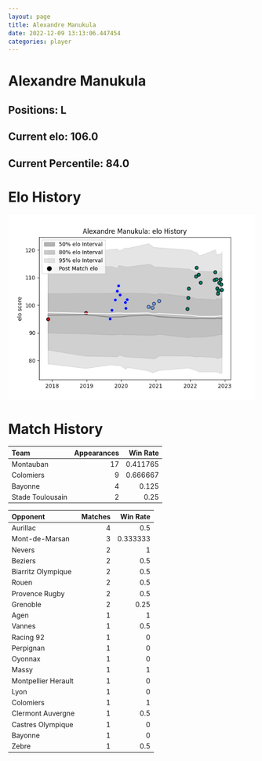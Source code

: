 ```yaml
---  
layout: page  
title: Alexandre Manukula  
date: 2022-12-09 13:13:06.447454  
categories: player  
---
```

# Alexandre Manukula

## Positions: L

## Current elo: 106.0

## Current Percentile: 84.0

# Elo History


![elo history](history_AlexandreManukula.png)
# Match History


| Team             |   Appearances |   Win Rate |
|:-----------------|--------------:|-----------:|
| Montauban        |            17 |   0.411765 |
| Colomiers        |             9 |   0.666667 |
| Bayonne          |             4 |   0.125    |
| Stade Toulousain |             2 |   0.25     |

| Opponent            |   Matches |   Win Rate |
|:--------------------|----------:|-----------:|
| Aurillac            |         4 |   0.5      |
| Mont-de-Marsan      |         3 |   0.333333 |
| Nevers              |         2 |   1        |
| Beziers             |         2 |   0.5      |
| Biarritz Olympique  |         2 |   0.5      |
| Rouen               |         2 |   0.5      |
| Provence Rugby      |         2 |   0.5      |
| Grenoble            |         2 |   0.25     |
| Agen                |         1 |   1        |
| Vannes              |         1 |   0.5      |
| Racing 92           |         1 |   0        |
| Perpignan           |         1 |   0        |
| Oyonnax             |         1 |   0        |
| Massy               |         1 |   1        |
| Montpellier Herault |         1 |   0        |
| Lyon                |         1 |   0        |
| Colomiers           |         1 |   1        |
| Clermont Auvergne   |         1 |   0.5      |
| Castres Olympique   |         1 |   0        |
| Bayonne             |         1 |   0        |
| Zebre               |         1 |   0.5      |